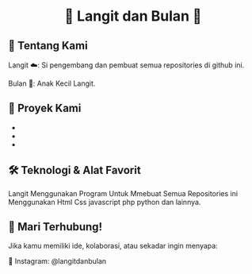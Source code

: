 <div align="center">
  
# 🌌 Langit dan Bulan 🌙 

</div>

## 🌟 Tentang Kami

Langit ☁️: Si pengembang dan pembuat semua repositories di github ini.

Bulan 🌙: Anak Kecil Langit.

## 📂 Proyek Kami

-

-

-

## 🛠️ Teknologi & Alat Favorit
Langit Menggunakan Program Untuk Mmebuat Semua Repositories ini Menggunakan Html Css javascript php python dan lainnya.

## 🤝 Mari Terhubung!
Jika kamu memiliki ide, kolaborasi, atau sekadar ingin menyapa:

💬 Instagram: @langitdanbulan
